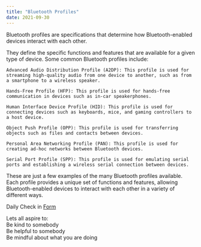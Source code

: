 ```yaml
---
title: "Bluetooth Profiles"
date: 2021-09-30
---  
```


Bluetooth profiles are specifications that determine how Bluetooth-enabled devices interact with each other.   

They define the specific functions and features that are available for a given type of device. Some common Bluetooth profiles include:

    Advanced Audio Distribution Profile (A2DP): This profile is used for streaming high-quality audio from one device to another, such as from a smartphone to a wireless speaker.

    Hands-Free Profile (HFP): This profile is used for hands-free communication in devices such as in-car speakerphones.

    Human Interface Device Profile (HID): This profile is used for connecting devices such as keyboards, mice, and gaming controllers to a host device.

    Object Push Profile (OPP): This profile is used for transferring objects such as files and contacts between devices.

    Personal Area Networking Profile (PAN): This profile is used for creating ad-hoc networks between Bluetooth devices.

    Serial Port Profile (SPP): This profile is used for emulating serial ports and establishing a wireless serial connection between devices.

These are just a few examples of the many Bluetooth profiles available. Each profile provides a unique set of functions and features, allowing Bluetooth-enabled devices to interact with each other in a variety of different ways.




Daily Check in [Form](https://forms.gle/BRA4EH2sMoZdLPgE8)

Lets all aspire to:  
Be kind to somebody  
Be helpful to somebody  
Be mindful about what you are doing
